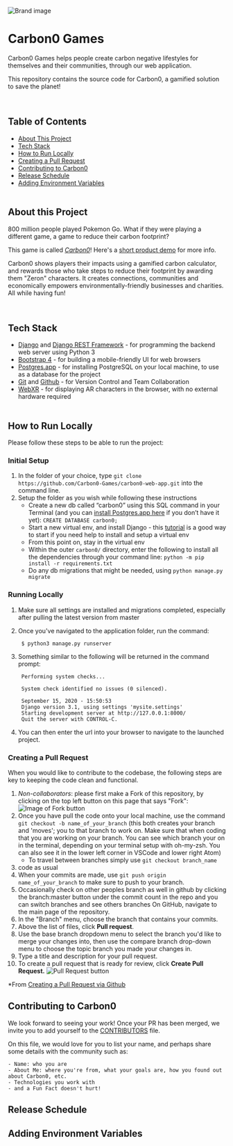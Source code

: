 ![Brand image](https://i.postimg.cc/pTycYvPJ/Screen-Shot-2020-10-16-at-10-37-00-AM.png)

# Carbon0 Games
Carbon0 Games helps people create carbon negative lifestyles for themselves and their communities, through our web application.

This repository contains the source code for Carbon0, a gamified solution to save the planet!

<br />

## Table of Contents

- [About This Project](#about-this-project)
- [Tech Stack](#tech-stack) 
- [How to Run Locally](#how-to-run-locally)
- [Creating a Pull Request](#creating-a-pull-request)
- [Contributing to Carbon0](#contributing-to-carbon0) 
- [Release Schedule](#release-schedule)
- [Adding Environment Variables](#adding-environment-variables)
<br /><br /> 

## About this Project

800 million people played Pokemon Go. What if they were playing a different game, a game to reduce their carbon footprint?

This game is called *[Carbon0](https://playcarbon0.com)*! Here's a [short product demo](https://youtu.be/UoZv2MljbE4) for more info.

Carbon0 shows players their impacts using a gamified carbon calculator, and rewards those who take steps to reduce their footprint by awarding them "Zeron" characters.
It creates connections, communities and economically empowers environmentally-friendly businesses and charities.
All while having fun!
 
<br />

## Tech Stack
- [Django](https://www.djangoproject.com/) and [Django REST Framework](https://www.django-rest-framework.org/) - for programming the backend web server using Python 3
- [Bootstrap 4](https://getbootstrap.com/docs/4.0/getting-started/introduction/) - for building a mobile-friendly UI for web browsers
- [Postgres.app](https://postgresapp.com/) - for installing PostgreSQL on your local machine, to use as a database for the project
- [Git](https://git-scm.com/doc) and [Github](https://www.github.com) - for Version Control and Team Collaboration
- [WebXR](https://developers.google.com/web/updates/2018/05/welcome-to-immersive) - for displaying AR characters in the browser, with no external hardware required 
<br /><br />

## How to Run Locally
Please follow these steps to be able to run the project:


### __Initial Setup__

1. In the folder of your choice, type `git clone https://github.com/Carbon0-Games/carbon0-web-app.git` into the command line.
2. Setup the folder as you wish while following these instructions
    - Create a new db called “carbon0” using this SQL command in your Terminal (and you can [install Postgres.app here](https://postgresapp.com/) if you don’t have it yet): `CREATE DATABASE carbon0;`
    - Start a new virtual env, and install Django - this [tutorial](https://packaging.python.org/guides/installing-using-pip-and-virtual-environments/) is a good way to start if you need help to install and setup a virtual env
    - From this point on, stay in the virtual env
    - Within the outer `carbon0/` directory, enter the following to install all the dependencies through your command line: `python -m pip install -r requirements.txt` 
    - Do any db migrations that might be needed, using `python manage.py migrate`

### __Running Locally__

1. Make sure all settings are installed and migrations completed, especially after pulling the latest version from master
2. Once you've navigated to the application folder, run the command:

        $ python3 manage.py runserver
        

3. Something similar to the following will be returned in the command prompt:

        Performing system checks...

        System check identified no issues (0 silenced).

        September 15, 2020 - 15:50:53
        Django version 3.1, using settings 'mysite.settings'
        Starting development server at http://127.0.0.1:8000/
        Quit the server with CONTROL-C.
        

4. You can then enter the url into your browser to navigate to the launched project.


### __Creating a Pull Request__
When you would like to contribute to the codebase, the following steps are key to keeping the code clean and functional.

1. *Non-collaborators*: please first make a Fork of this repository, by clicking on the top left button on this page that says "Fork":
![Image of Fork button](https://i.postimg.cc/XJkWQtG1/Screen-Shot-2020-10-16-at-5-25-30-PM.png)
2. Once you have pull the code onto your local machine, use the command `git checkout -b name_of_your_branch` (this both creates your branch and 'moves'; you to that branch to work on. Make sure that when coding that you are working on your branch. You can see which branch your on in the terminal, depending on your terminal setup with oh-my-zsh. You can also see it in the lower left corner in VSCode and lower right Atom)
    - To travel between branches simply use `git checkout branch_name`
3. code as usual
4. When your commits are made, use `git push origin name_of_your_branch` to make sure to push to your branch.
5. Occasionally check on other peoples branch as well in github by clicking the branch:master button under the commit count in the repo and you can switch branches and see others branches 
On GitHub, navigate to the main page of the repository.
6. In the "Branch" menu, choose the branch that contains your commits.
7. Above the list of files, click  __Pull request__.
8. Use the base branch dropdown menu to select the branch you'd like to merge your changes into, then use the compare branch drop-down menu to choose the topic branch you made your changes in.
9. Type a title and description for your pull request.
10. To create a pull request that is ready for review, click **Create Pull Request.**
![Pull Request button](https://docs.github.com/assets/images/help/pull_requests/pull-request-start-review-button.png)

*From [Creating a Pull Request via Github](https://docs.github.com/en/free-pro-team@latest/github/collaborating-with-issues-and-pull-requests/creating-a-pull-request)

## Contributing to Carbon0
We look forward to seeing your work! Once your PR has been merged, we invite you to add yourself to the [CONTRIBUTORS](CONTRIBUTORS.md) file.

On this file, we would love for you to list your name, and perhaps share some details with the community such as:
```
- Name: who you are
- About Me: where you're from, what your goals are, how you found out about Carbon0, etc.
- Technologies you work with
- and a Fun Fact doesn't hurt!
```

## Release Schedule

## Adding Environment Variables